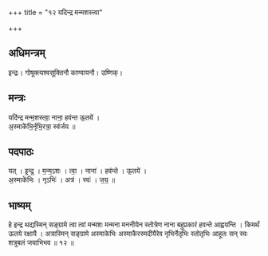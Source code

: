 +++
title = "१२ यदिन्द्र मन्मशस्त्वा"

+++
## अधिमन्त्रम्
इन्द्रः। गोषूक्त्यश्वसूक्तिनौ काण्वायनौ। उष्णिक्।

## मन्त्रः
यदि॑न्द्र मन्म॒शस्त्वा॒ नाना॒ हव॑न्त ऊ॒तये॑ ।  
अ॒स्माके॑भि॒र्नृभि॒रत्रा॒ स्व॑र्जय ॥

## पदपाठः
यत् । इ॒न्द्र॒ । म॒न्म॒ऽशः । त्वा॒ । नाना॑ । हव॑न्ते । ऊ॒तये॑ ।  
अ॒स्माके॑भिः । नृऽभिः॑ । अत्र॑ । स्वः॑ । ज॒य॒ ॥

## भाष्यम्
हे इन्द्र थद्यस्मिन् सङ्ग्रामे त्वा त्वां मन्मशः मन्मना मननीयेन स्तोत्रेण नाना बहुप्रकारं हवन्ते आह्वयन्ति । किमर्थं ऊतये रक्षायै । अत्रास्मिन् सङ्ग्रामे अस्माकेभिः अस्माकैरस्मदीयैरेव नृभिर्नेतृभिः स्तोतृभिः आहूतः सन् स्वः शत्रुबलं जयाभिभव ॥ १२ ॥